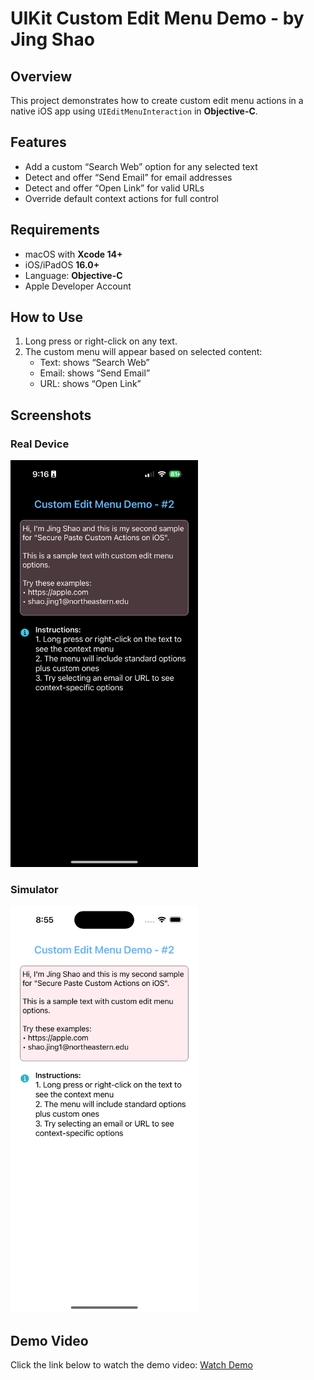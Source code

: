 # UIKit Custom Edit Menu Demo - by Jing Shao

## Overview

This project demonstrates how to create custom edit menu actions in a native iOS app using `UIEditMenuInteraction` in **Objective-C**.

## Features

- Add a custom “Search Web” option for any selected text
- Detect and offer “Send Email” for email addresses
- Detect and offer “Open Link” for valid URLs
- Override default context actions for full control

## Requirements

- macOS with **Xcode 14+**
- iOS/iPadOS **16.0+**
- Language: **Objective-C**
- Apple Developer Account 

## How to Use

1. Long press or right-click on any text.
2. The custom menu will appear based on selected content:
   - Text: shows “Search Web”
   - Email: shows “Send Email”
   - URL: shows “Open Link”

## Screenshots

### Real Device
<img src="Media/real_device_screenshot.jpg" alt="Real Device Screenshot" width="300"/>

### Simulator
<img src="Media/Simulator Screenshot - iPhone 15.png" alt="Simulator Screenshot" width="300"/>

## Demo Video

Click the link below to watch the demo video:
[Watch Demo](https://youtube.com/shorts/-jxlNRvBNWk?feature=share)


